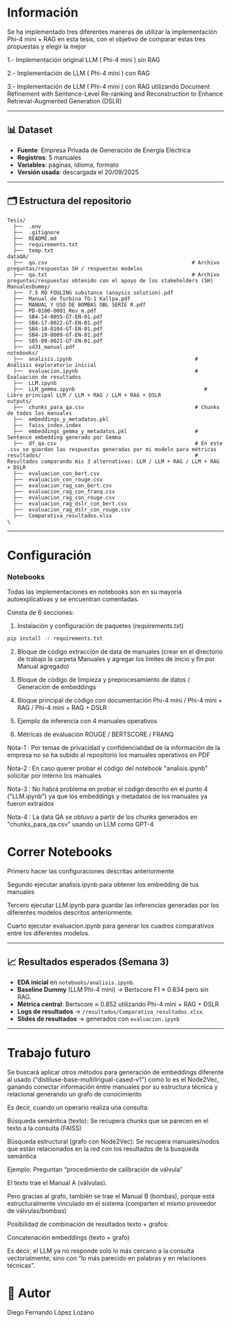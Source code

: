 # Información
Se ha implementado tres diferentes maneras de utilizar la implementación Phi-4 mini + RAG en esta tesis, con el objetivo de comparar estas tres propuestas y elegir la mejor

1.- Implementación original LLM ( Phi-4 mini ) sin RAG

2.- Implementación de LLM ( Phi-4 mini ) con RAG

3.- Implementación de LLM ( Phi-4 mini ) con RAG utilizando Document Refinement with Sentence-Level Re-ranking and Reconstruction to Enhance Retrieval-Augmented Generation (DSLR)

---

## 📊 Dataset
- **Fuente**: Empresa Privada de Generación de Energía Eléctrica 
- **Registros**: 5 manuales  
- **Variables**: páginas, idioma, formato  
- **Versión usada**: descargada el 20/09/2025  

---

## 🗂️ Estructura del repositorio
```
Tesis/
  ├──  .env
  ├──  .gitignore
  ├──  README.md
  ├──  requirements.txt
  ├──  temp.txt    
dataQA/
  ├──  qa.csv                                               # Archivo preguntas/respuestas SH / respuestas modelos
  ├──  qa.txt                                               # Archivo preguntas/respuestas obtenido con el apoyo de los stakeholders (SH)
ManualesDummy/
  ├──  7.5 RO FOULING substance (anaysis solution).pdf
  ├──  Manual de Turbina TG-1 Kallpa.pdf
  ├──  MANUAL Y USO DE BOMBAS OBL SERIE R.pdf
  ├──  PD-0100-0001_Rev_m.pdf
  ├──  SB4-14-0055-GT-EN-01.pdf
  ├──  SB4-17-0022-GT-EN-01.pdf
  ├──  SB4-18-0104-GT-EN-01.pdf
  ├──  SB4-19-0009-GT-EN-01.pdf
  ├──  SB5-08-0021-GT-EN-01.pdf
  ├──  sd31_manual.pdf
notebooks/
  ├──  analisis.ipynb                                        # Análisis exploratorio inicial
  ├──  evaluacion.ipynb                                      # Evaluación de resultados
  ├──  LLM.ipynb
  ├──  LLM_gemma.ipynb                                          # Libro principal LLM / LLM + RAG / LLM + RAG + DSLR
outputs/
  ├──  chunks_para_qa.csv                                    # Chunks de todos los manuales
  ├──  embeddings_y_metadatos.pkl
  ├──  faiss_index.index
  ├──  embeddings_gemma_y_metadatos.pkl                      # Sentence embedding generado por Gemma     
  ├──  df_qa.csv                                             # En este .csv se guardan las respuestas generadas por mi modelo para métricas 
resultados/                                                  # Resultados comparando mis 3 alternativas: LLM / LLM + RAG / LLM + RAG + DSLR
  ├──  evaluacion_con_bert.csv                           
  ├──  evaluacion_con_rouge.csv
  ├──  evaluacion_rag_con_bert.csv
  ├──  evaluacion_rag_con_franq.csv
  ├──  evaluacion_rag_con_rouge.csv
  ├──  evaluacion_rag_dslr_con_bert.csv
  ├──  evaluacion_rag_dslr_con_rouge.csv
  ├──  Comparativa_resultados.xlsx     
\
```

---

# Configuración

### Notebooks

Todas las implementaciones en notebooks son en su mayoría autoexplicativas y se encuentran comentadas.

Consta de 6 secciones:

1. Instalación y configuración de paquetes (requirements.txt)
```bash
pip install -r requirements.txt
```

2. Bloque de código extracción de data de manuales (crear en el directorio de trabajo la carpeta Manuales y agregar los limites de inicio y fin por Manual agregado)

3. Bloque de código de limpieza y preprocesamiento de datos / Generación de embeddings

4. Bloque principal de código con documentación Phi-4 mini / Phi-4 mini + RAG / Phi-4 mini + RAG + DSLR

5. Ejemplo de inferencia con 4 manuales operativos

6. Métricas de evaluación ROUGE / BERTSCORE / FRANQ

Nota-1 : Por temas de privacidad y confidencialidad de la información de la empresa no se ha subido al repositorio los manuales operativos en PDF 

Nota-2 : En caso querer probar el código del notebook "analisis.ipynb" solicitar por interno los manuales

Nota-3 : No habrá problema en probar el código descrito en el punto 4 ("LLM.ipynb") ya que los embeddings y metadatos de los manuales ya fueron extraidos

Nota-4 : La data QA se obtuvo a partir de los chunks generados en "chunks_para_qa.csv" usando un LLM como GPT-4

# Correr Notebooks

Primero hacer las configuraciones descritas anteriormente

Segundo ejecutar analisis.ipynb para obtener los embedding de tus manuales

Tercero ejecutar LLM.ipynb para guardar las inferencias generadas por los diferentes modelos descritos anteriormente.

Cuarto ejecutar evaluacion.ipynb para generar los cuadros comparativos entre los diferentes modelos.

---

## 📈 Resultados esperados (Semana 3)
- **EDA inicial** en `notebooks/analisis.ipynb`.  
- **Baseline Dummy** (LLM Phi-4 mini) → Bertscore F1 ≈ 0.834 pero sin RAG.  
- **Métrica central**: Bertscore ≈ 0.852 utilizando Phi-4 mini + RAG + DSLR
- **Logs de resultados** → `/resultados/Comparativa_resultados.xlsx`.  
- **Slides de resultados** → generados con `evaluacion.ipynb`  
---


# Trabajo futuro

Se buscará aplicar otros métodos para generación de embeddings diferente al usado ("distiluse-base-multilingual-cased-v1") como lo es el Node2Vec, ganando conectar información entre manuales por su estructura técnica y relacional generando un grafo de conocimiento

Es decir, cuando un operario realiza una consulta:

Búsqueda semántica (texto): Se recupera chunks que se parecen en el texto a la consulta (FAISS)

Búsqueda estructural (grafo con Node2Vec): Se recupera manuales/nodos que están relacionados en la red con los resultados de la busqueda semántica

Ejemplo: Preguntan “procedimiento de calibración de válvula”

El texto trae el Manual A (válvulas).

Pero gracias al grafo, también se trae el Manual B (bombas), porque está estructuralmente vinculado en el sistema (comparten el mismo proveedor de válvulas/bombas)

Posibilidad de combinación de resultados texto + grafos:

Concatenación embeddings (texto + grafo)

Es decir, el LLM ya no responde solo lo más cercano a la consulta vectorialmente, sino con “lo más parecido en palabras y en relaciones técnicas”.

# 👥 Autor
Diego Fernando López Lozano
